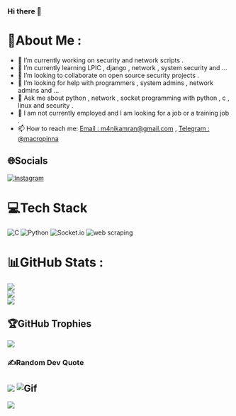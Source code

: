### Hi there 👋

<!--
**manikamran/manikamran** is a ✨ _special_ ✨ repository because its `README.md` (this file) appears on your GitHub profile.

Here are some ideas to get you started:
-->
# 💫About Me :
- 🔭 I’m currently working on security and network scripts .
- 🌱 I’m currently learning LPIC , django , network , system security and ...
- 👯 I’m looking to collaborate on open source security projects .
- 🤔 I’m looking for help with programmers , system admins , network admins and ...
- 💬 Ask me about python , network , socket programming with python , c , linux and security .
- 💼 I am not currently employed and I am looking for a job or a training job .
- 📫 How to reach me: [Email : m4nikamran@gmail.com](mailto:m4nikamran@gmail.com) , [Telegram : @macropinna](https://www.t.me/macropinna)

## 🌐Socials
[![Instagram](https://img.shields.io/badge/Instagram-%23E4405F.svg?logo=Instagram&logoColor=white)](https://instagram.com/macropinna.h) 

# 💻Tech Stack
![C](https://img.shields.io/badge/c-%2300599C.svg?style=for-the-badge&logo=c&logoColor=white) ![Python](https://img.shields.io/badge/python-3670A0?style=for-the-badge&logo=python&logoColor=ffdd54) ![Socket.io](https://img.shields.io/badge/Socket.io-black?style=for-the-badge&logo=socket.io&badgeColor=010101) ![web scraping](https://data-ox.com/wp-content/uploads/2020/09/webscrapper.jpg)
# 📊GitHub Stats :
![](https://github-readme-stats.vercel.app/api?username=manikamran&theme=blue-green&hide_border=false&include_all_commits=false&count_private=false)<br/>
![](https://github-readme-streak-stats.herokuapp.com/?user=manikamran&theme=blue-green&hide_border=false)<br/>
![](https://github-readme-stats.vercel.app/api/top-langs/?username=manikamran&theme=blue-green&hide_border=false&include_all_commits=false&count_private=false&layout=compact)

## 🏆GitHub Trophies
![](https://github-profile-trophy.vercel.app/?username=manikamran&theme=radical&no-frame=false&no-bg=false&margin-w=4)

### ✍️Random Dev Quote
![](https://quotes-github-readme.vercel.app/api?type=horizontal&theme=radical)
![Gif](https://github.com/manikamran/manikamran/blob/main/computerPixArtGif.gif)
---
![](https://komarev.com/ghpvc/?username=manikamran&label=Visitors+Count&color=brightgreen)

